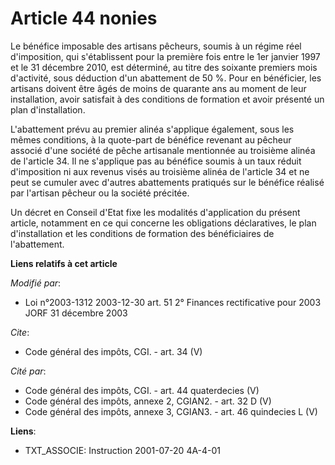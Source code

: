 # Article 44 nonies

Le bénéfice imposable des artisans pêcheurs, soumis à un régime réel d'imposition, qui s'établissent pour la première fois
entre le 1er janvier 1997 et le 31 décembre 2010, est déterminé, au titre des soixante premiers mois d'activité, sous
déduction d'un abattement de 50 %. Pour en bénéficier, les artisans doivent être âgés de moins de quarante ans au moment de
leur installation, avoir satisfait à des conditions de formation et avoir présenté un plan d'installation. 

L'abattement prévu au premier alinéa s'applique également, sous les mêmes conditions, à la quote-part de bénéfice revenant au
pêcheur associé d'une société de pêche artisanale mentionnée au troisième alinéa de l'article 34. Il ne s'applique pas au
bénéfice soumis à un taux réduit d'imposition ni aux revenus visés au troisième alinéa de l'article 34 et ne peut se cumuler
avec d'autres abattements pratiqués sur le bénéfice réalisé par l'artisan pêcheur ou la société précitée. 

Un décret en Conseil d'Etat fixe les modalités d'application du présent article, notamment en ce qui concerne les obligations
déclaratives, le plan d'installation et les conditions de formation des bénéficiaires de l'abattement.

**Liens relatifs à cet article**

_Modifié par_:

  - Loi n°2003-1312 2003-12-30 art. 51 2° Finances rectificative pour 2003 JORF 31 décembre 2003

_Cite_:

  - Code général des impôts, CGI. - art. 34 (V)

_Cité par_:

  - Code général des impôts, CGI. - art. 44 quaterdecies (V)
  - Code général des impôts, annexe 2, CGIAN2. - art. 32 D (V)
  - Code général des impôts, annexe 3, CGIAN3. - art. 46 quindecies L (V)

**Liens**:

  - TXT_ASSOCIE: Instruction 2001-07-20 4A-4-01
